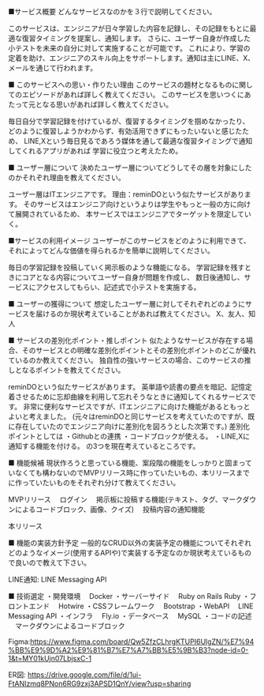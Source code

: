 ■サービス概要 どんなサービスなのかを３行で説明してください。

このサービスは、エンジニアが日々学習した内容を記録し、その記録をもとに最適な復習タイミングを提案し、通知します。 さらに、ユーザー自身が作成した小テストを未来の自分に対して実施することが可能です。 これにより、学習の定着を助け、エンジニアのスキル向上をサポートします。通知は主にLINE、X、メールを通じて行われます。

■ このサービスへの思い・作りたい理由 このサービスの題材となるものに関してのエピソードがあれば詳しく教えてください。 このサービスを思いつくにあたって元となる思いがあれば詳しく教えてください。

毎日自分で学習記録を付けているが、復習するタイミングを掴めなかったり、 どのように復習しようかわからず、有効活用できずにもったいないと感じたため、 LINE,Xという毎日見るであろう媒体を通して最適な復習タイミングで通知してくれるアプリがあれば 学習に役立つと考えたため。

■ ユーザー層について 決めたユーザー層についてどうしてその層を対象にしたのかそれぞれ理由を教えてください。

ユーザー層はITエンジニアです。 理由：reminDOという似たサービスがあります。 そのサービスはエンジニア向けというよりは学生やもっと一般の方に向けて展開されているため、 本サービスではエンジニアでターゲットを限定していく。

■サービスの利用イメージ ユーザーがこのサービスをどのように利用できて、それによってどんな価値を得られるかを簡単に説明してください。

毎日の学習記録を投稿していく掲示板のような機能になる。 学習記録を残すときにコアとなる内容についてユーザー自身が問題を作成し、 数日後通知し、サービスにアクセスしてもらい、記述式で小テストを実施する。

■ ユーザーの獲得について 想定したユーザー層に対してそれぞれどのようにサービスを届けるのか現状考えていることがあれば教えてください。 X、友人、知人

■ サービスの差別化ポイント・推しポイント 似たようなサービスが存在する場合、そのサービスとの明確な差別化ポイントとその差別化ポイントのどこが優れているのか教えてください。 独自性の強いサービスの場合、このサービスの推しとなるポイントを教えてください。

reminDOという似たサービスがあります。 英単語や読書の要点を暗記、記憶定着させるために忘却曲線を利用して忘れそうなときに通知してくれるサービスです。 非常に便利なサービスですが、ITエンジニアに向けた機能があるともっとよいと考えました。 (元々はreminDOと同じサービスを考えていたのですが、既に存在していたのでエンジニア向けに差別化を図ろうとした次第です。) 差別化ポイントとしては ・Githubとの連携 ・コードブロックが使える。 ・LINE,Xに通知する機能を付ける。 の3つを現在考えているところです。

■ 機能候補 現状作ろうと思っている機能、案段階の機能をしっかりと固まっていなくても構わないのでMVPリリース時に作っていたいもの、本リリースまでに作っていたいものをそれぞれ分けて教えてください。

MVPリリース 　ログイン 　掲示板に投稿する機能(テキスト、タグ、マークダウンによるコードブロック、画像、クイズ) 　投稿内容の通知機能

本リリース

■ 機能の実装方針予定 一般的なCRUD以外の実装予定の機能についてそれぞれどのようなイメージ(使用するAPIや)で実装する予定なのか現状考えているもので良いので教えて下さい。

LINE通知: LINE Messaging API

■ 技術選定 ・開発環境 　Docker ・サーバーサイド 　Ruby on Rails Ruby ・フロントエンド 　Hotwire ・CSSフレームワーク 　Bootstrap ・WebAPI 　LINE Messaging API ・インフラ 　Fly.io ・データベース 　MySQL ・コードの記述 　マークダウンによるコードブロック

Figma:https://www.figma.com/board/Qw5ZfzCLhrgKTUPI6UlgZN/%E7%94%BB%E9%9D%A2%E9%81%B7%E7%A7%BB%E5%9B%B3?node-id=0-1&t=MY01kUjn07LbjsxC-1

ER図: https://drive.google.com/file/d/1ui-FtANIzmq8PNon6RG9zxj3APSD1QnY/view?usp=sharing